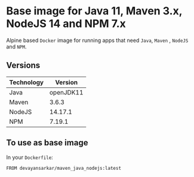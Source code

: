 # Base image for Java 11, Maven 3.x, NodeJS 14 and NPM 7.x

Alpine based `Docker` image for running apps that need `Java`, `Maven` , `NodeJS` and `NPM`.

## Versions

| Technology | Version   |
|------------|-----------|
| Java       | openJDK11 |
| Maven      | 3.6.3     |
| NodeJS     | 14.17.1   |
| NPM     | 7.19.1   |

## To use as base image

In your `Dockerfile`:

```
FROM devayansarkar/maven_java_nodejs:latest
```
